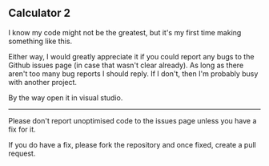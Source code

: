 Calculator 2
---
I know my code might not be the greatest, but it's my first time making something like this.


Either way, I would greatly appreciate it if you could report any bugs to the Github issues page (in case that wasn't clear already). As long as there aren't too many bug reports I should reply. If I don't, then I'm probably busy with another project.

By the way open it in visual studio.

---

Please don't report unoptimised code to the issues page unless you have a fix for it.

If you do have a fix, please fork the repository and once fixed, create a pull request.
